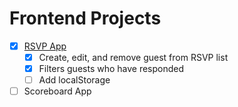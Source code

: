 # Frontend Projects

* [x] [RSVP App](https://cdn.rawgit.com/gevuong/Frontend-Projects/master/RSVPApp/index.html)
  * [x] Create, edit, and remove guest from RSVP list
  * [x] Filters guests who have responded
  * [ ] Add localStorage
* [ ] Scoreboard App

